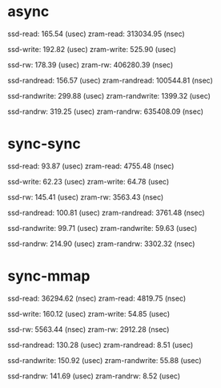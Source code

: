 # async

ssd-read: 165.54 (usec)
zram-read: 313034.95 (nsec)

ssd-write: 192.82 (usec)
zram-write: 525.90 (usec)

ssd-rw: 178.39 (usec)
zram-rw: 406280.39 (nsec)

ssd-randread: 156.57 (usec)
zram-randread: 100544.81 (nsec)

ssd-randwrite: 299.88 (usec)
zram-randwrite: 1399.32 (usec)

ssd-randrw: 319.25 (usec)
zram-randrw: 635408.09 (nsec)



# sync-sync

ssd-read: 93.87 (usec)
zram-read: 4755.48 (nsec)

ssd-write: 62.23 (usec)
zram-write: 64.78 (usec)

ssd-rw: 145.41 (usec)
zram-rw: 3563.43 (nsec)

ssd-randread: 100.81 (usec)
zram-randread: 3761.48 (nsec)

ssd-randwrite: 99.71 (usec)
zram-randwrite: 59.63 (usec)

ssd-randrw: 214.90 (usec)
zram-randrw: 3302.32 (nsec)



# sync-mmap

ssd-read: 36294.62 (nsec)
zram-read: 4819.75 (nsec)

ssd-write: 160.12 (usec)
zram-write: 54.85 (usec)

ssd-rw: 5563.44 (nsec)
zram-rw: 2912.28 (nsec)

ssd-randread: 130.28 (usec)
zram-randread:  8.51 (usec)

ssd-randwrite: 150.92 (usec)
zram-randwrite: 55.88 (usec)

ssd-randrw: 141.69 (usec)
zram-randrw:  8.52 (usec)



